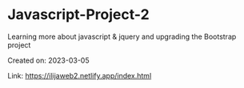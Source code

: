 # Javascript-Project-2

Learning more about javascript & jquery and upgrading the Bootstrap project

Created on: 2023-03-05

Link: https://ilijaweb2.netlify.app/index.html
